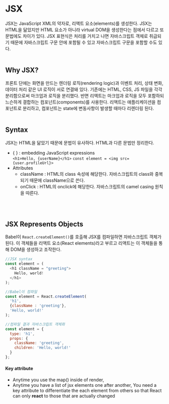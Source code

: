 # JSX
JSX는 JavaScript XML의 약자로, 리액트 요소(elements)를 생성한다. JSX는 HTML을 닮았지만 HTML 요소가 아니라 virtual DOM을 생성한다는 점에서 다르고 또 문법에도 차이가 있다. JSX 표현식은 처리를 거치고 나면 자바스크립트 객체로 취급되기 때문에 자바스크립트 구문 안에 포함될 수 있고 자바스크립트 구문을 포함할 수도 있다.
<br/><br/>

## Why JSX?
프론트 단에는 화면을 만드는 렌더링 로직(rendering logic)과 이벤트 처리, 상태 변화, 데이터 처리 같은 UI 로직이 서로 연결돼 있다. 기존에는 HTML, CSS, JS 파일을 각각 분리함으로써 마크업과 로직을 분리했다. 반면 리액트는 마크업과 로직을 모두 포함하되 느슨하게 결합하는 컴포넌트(components)를 사용한다. 리액트는 애플리케이션을 컴포넌트로 분리하고, 컴포넌트는 state에 변동사항이 발생할 때마다 리렌더링 된다.
<br/><br/>

## Syntax
JSX는 HTML을 닮았기 때문에 문법이 유사하다. HTML과 다른 문법만 정리한다.  
* { } : embedding JavaScript expressions  
  `<h1>Hello, {userName}</h1>` `const element = <img src={user.profileUrl}>`
* Attributes
  * className : HTML의 class 속성에 해당한다. 자바스크립트의 class와 중복되기 때문에 className으로 쓴다.
  * onClick : HTML의 onclick에 해당한다. 자바스크립트의 camel casing 원칙을 따른다.

<br/><br/>

## JSX Represents Objects
Babel이 `React.createElement()`를 호출해 JSX를 컴파일하면 자바스크립트 객체가 된다. 이 객체들을 리액트 요소(React elements)라고 부르고 리액트는 이 객체들을 통해 DOM을 생성하고 조작한다.
```javascript
//JSX syntax
const element = (
  <h1 className = "greeting">
    Hello, world!
  </h1>
);

//Babel이 컴파일
const element = React.createElement(
  'h1',
  {className : 'greeting'},
  'Hello, world!'
);

//컴파일 결과 자바스크립트 객체화
const element = {
  type: 'h1',
  props: {
    className: 'greeting',
    children: 'Hello, world!'
  }
};
```

#### Key attribute
* Anytime you use the map() inside of render,
* Anytime you have a list of jsx elements one after another,
You need a key attribute to differentiate the each element from others so that React can only **react** to those that are actually changed

